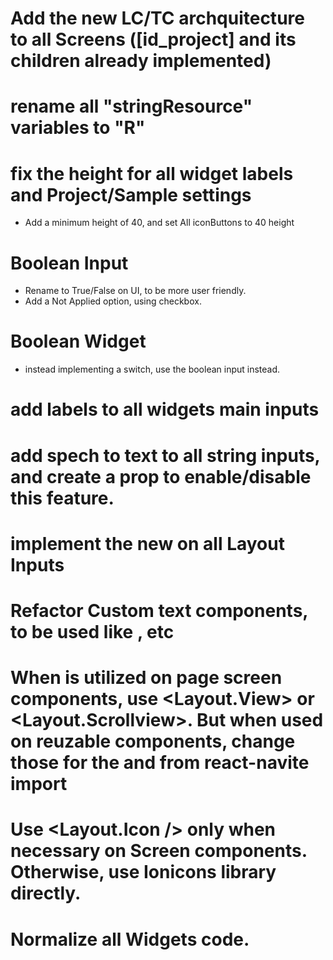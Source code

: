 # Add the new LC/TC archquitecture to all Screens ([id_project] and its children already implemented)
# rename all "stringResource" variables to "R"

# fix the height for all widget labels and Project/Sample settings
- Add a minimum height of 40, and set All iconButtons to 40 height

# Boolean Input
  - Rename to True/False on UI, to be more user friendly.
  - Add a Not Applied option, using checkbox.

# Boolean Widget
  - instead implementing a switch, use the boolean input instead.

# add labels to all widgets main inputs
# add spech to text to all string inputs, and create a prop to enable/disable this feature.
# implement the new <InputRoot /> on all Layout Inputs
# Refactor Custom text components, to be used like <Text p />, <Text h1 /> etc
# When <View /> is utilized on page screen components, use <Layout.View> or <Layout.Scrollview>. But when used on reuzable components, change those for the <View /> and <ScrollView /> from react-navite import
# Use <Layout.Icon /> only when necessary on Screen components. Otherwise, use Ionicons library directly.
# Normalize all Widgets code.